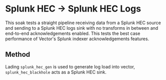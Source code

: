 # Splunk HEC -> Splunk HEC Logs

This soak tests a straight pipeline receiving data from a Splunk HEC source and
sending to a Splunk HEC logs sink with no transforms in between and end-to-end
acknowledgements enabled. This tests the best case performance of Vector's
Splunk indexer acknowledgements features.

## Method

Lading `splunk_hec_gen` is used to generate log load into vector,
`splunk_hec_blackhole` acts as a Splunk HEC sink.
